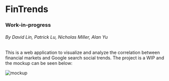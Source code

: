 # FinTrends
### Work-in-progress

###### By David Lin, Patrick Lu, Nicholas Miller, Alan Yu
This is a web application to visualize and analyze the correlation between financial markets and Google search social trends. The project is a WIP and the mockup can be seen below:

![mockup](~/examples/mockup.png)
